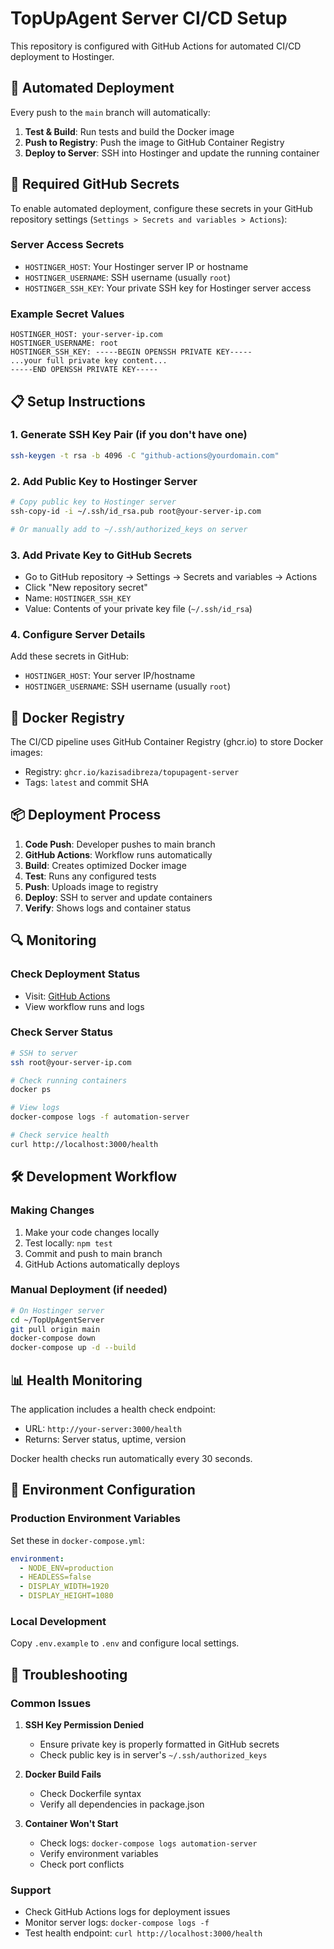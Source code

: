 # TopUpAgent Server CI/CD Setup

This repository is configured with GitHub Actions for automated CI/CD deployment to Hostinger.

## 🚀 Automated Deployment

Every push to the `main` branch will automatically:

1. **Test & Build**: Run tests and build the Docker image
2. **Push to Registry**: Push the image to GitHub Container Registry
3. **Deploy to Server**: SSH into Hostinger and update the running container

## 🔧 Required GitHub Secrets

To enable automated deployment, configure these secrets in your GitHub repository settings (`Settings > Secrets and variables > Actions`):

### Server Access Secrets
- `HOSTINGER_HOST`: Your Hostinger server IP or hostname
- `HOSTINGER_USERNAME`: SSH username (usually `root`)
- `HOSTINGER_SSH_KEY`: Your private SSH key for Hostinger server access

### Example Secret Values
```
HOSTINGER_HOST: your-server-ip.com
HOSTINGER_USERNAME: root
HOSTINGER_SSH_KEY: -----BEGIN OPENSSH PRIVATE KEY-----
...your full private key content...
-----END OPENSSH PRIVATE KEY-----
```

## 📋 Setup Instructions

### 1. Generate SSH Key Pair (if you don't have one)
```bash
ssh-keygen -t rsa -b 4096 -C "github-actions@yourdomain.com"
```

### 2. Add Public Key to Hostinger Server
```bash
# Copy public key to Hostinger server
ssh-copy-id -i ~/.ssh/id_rsa.pub root@your-server-ip.com

# Or manually add to ~/.ssh/authorized_keys on server
```

### 3. Add Private Key to GitHub Secrets
- Go to GitHub repository → Settings → Secrets and variables → Actions
- Click "New repository secret"
- Name: `HOSTINGER_SSH_KEY`
- Value: Contents of your private key file (`~/.ssh/id_rsa`)

### 4. Configure Server Details
Add these secrets in GitHub:
- `HOSTINGER_HOST`: Your server IP/hostname
- `HOSTINGER_USERNAME`: SSH username (usually `root`)

## 🐳 Docker Registry

The CI/CD pipeline uses GitHub Container Registry (ghcr.io) to store Docker images:
- Registry: `ghcr.io/kazisadibreza/topupagent-server`
- Tags: `latest` and commit SHA

## 📦 Deployment Process

1. **Code Push**: Developer pushes to main branch
2. **GitHub Actions**: Workflow runs automatically
3. **Build**: Creates optimized Docker image
4. **Test**: Runs any configured tests
5. **Push**: Uploads image to registry
6. **Deploy**: SSH to server and update containers
7. **Verify**: Shows logs and container status

## 🔍 Monitoring

### Check Deployment Status
- Visit: [GitHub Actions](https://github.com/KaziSadibReza/TopUpAgentServer/actions)
- View workflow runs and logs

### Check Server Status
```bash
# SSH to server
ssh root@your-server-ip.com

# Check running containers
docker ps

# View logs
docker-compose logs -f automation-server

# Check service health
curl http://localhost:3000/health
```

## 🛠️ Development Workflow

### Making Changes
1. Make your code changes locally
2. Test locally: `npm test`
3. Commit and push to main branch
4. GitHub Actions automatically deploys

### Manual Deployment (if needed)
```bash
# On Hostinger server
cd ~/TopUpAgentServer
git pull origin main
docker-compose down
docker-compose up -d --build
```

## 📊 Health Monitoring

The application includes a health check endpoint:
- URL: `http://your-server:3000/health`
- Returns: Server status, uptime, version

Docker health checks run automatically every 30 seconds.

## 🔧 Environment Configuration

### Production Environment Variables
Set these in `docker-compose.yml`:
```yaml
environment:
  - NODE_ENV=production
  - HEADLESS=false
  - DISPLAY_WIDTH=1920
  - DISPLAY_HEIGHT=1080
```

### Local Development
Copy `.env.example` to `.env` and configure local settings.

## 📝 Troubleshooting

### Common Issues

1. **SSH Key Permission Denied**
   - Ensure private key is properly formatted in GitHub secrets
   - Check public key is in server's `~/.ssh/authorized_keys`

2. **Docker Build Fails**
   - Check Dockerfile syntax
   - Verify all dependencies in package.json

3. **Container Won't Start**
   - Check logs: `docker-compose logs automation-server`
   - Verify environment variables
   - Check port conflicts

### Support
- Check GitHub Actions logs for deployment issues
- Monitor server logs: `docker-compose logs -f`
- Test health endpoint: `curl http://localhost:3000/health`
